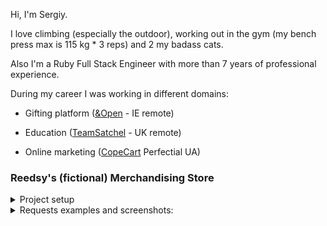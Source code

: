 Hi, I'm Sergiy.

I love climbing (especially the outdoor), working out in the gym (my bench press max is 115 kg * 3 reps) and 2 my badass cats.

Also I'm a Ruby Full Stack Engineer with more than 7 years of professional experience.

During my career I was working in different domains:
* Gifting platform ([&Open](https://andopen.co/) - IE remote)

* Education ([TeamSatchel](https://www.teamsatchel.com/) - UK remote)

* Online marketing ([CopeCart](https://copecart.com/) Perfectial UA)

### Reedsy's (fictional) Merchandising Store

<details>
  <summary>Project setup</summary>

</details>



<details>
    <summary>Requests examples and screenshots:</summary>

```
GET to http://localhost:3000/products
```
<img width="1002" alt="Screenshot 2024-02-15 at 08 43 21" src="https://github.com/sergiy17/reedsy-merchandising-store/assets/12006123/c14a4f6f-1fb6-46f3-91e1-d37b42bf5b15">



```
PUT to http://localhost:3000/products/1?price_cents=1000
```
![alt text](https://raw.githubusercontent.com/sergiy17/reedsy-merchandising-store/master/public/Screenshot%202024-02-15%20at%2008.44.57.png?token=GHSAT0AAAAAACOHPF6V7HEAKPC4RGIYKEHYZONYPEQ)


```
GET to http://localhost:3000/products/total_price?mug=200&t_shirt=4&hoodie=1
```  
![alt text](https://raw.githubusercontent.com/sergiy17/reedsy-merchandising-store/master/public/Screenshot%202024-02-15%20at%2008.49.59.png?token=GHSAT0AAAAAACOHPF6VNJEIOFDN4KPXEREIZONYPSA)
</details>
